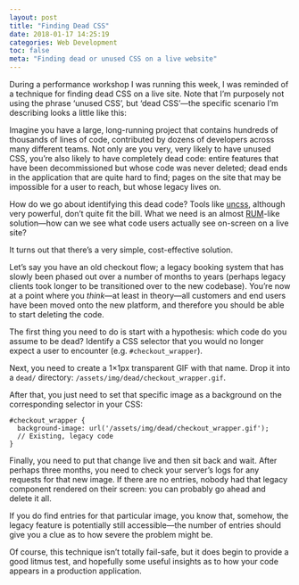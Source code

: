 ```yaml
---
layout: post
title: "Finding Dead CSS"
date: 2018-01-17 14:25:19
categories: Web Development
toc: false
meta: "Finding dead or unused CSS on a live website"
---
```


During a performance workshop I was running this week, I was reminded of
a technique for finding dead CSS on a live site. Note that I’m purposely not
using the phrase ‘unused CSS’, but ‘dead CSS’—the specific scenario I’m
describing looks a little like this:

Imagine you have a large, long-running project that contains hundreds of
thousands of lines of code, contributed by dozens of developers across many
different teams. Not only are you very, very likely to have unused CSS, you’re
also likely to have completely dead code: entire features that have been
decommissioned but whose code was never deleted; dead ends in the application
that are quite hard to find; pages on the site that may be impossible for a user
to reach, but whose legacy lives on.

How do we go about identifying this dead code? Tools like
[uncss](https://github.com/giakki/uncss), although very powerful, don’t quite
fit the bill. What we need is an almost
[RUM](https://en.wikipedia.org/wiki/Real_user_monitoring)-like solution—how can
we see what code users actually see on-screen on a live site?

It turns out that there’s a very simple, cost-effective solution.

Let’s say you have an old checkout flow; a legacy booking system that has slowly
been phased out over a number of months to years (perhaps legacy clients took
longer to be transitioned over to the new codebase). You’re now at a point where
you _think_—at least in theory—all customers and end users have been moved onto
the new platform, and therefore you should be able to start deleting the code.

The first thing you need to do is start with a hypothesis: which code do you
assume to be dead? Identify a CSS selector that you would no longer expect
a user to encounter (e.g. `#checkout_wrapper`).

Next, you need to create a 1×1px transparent GIF with that name. Drop it into
a `dead/` directory: `/assets/img/dead/checkout_wrapper.gif`.

After that, you just need to set that specific image as a background on the
corresponding selector in your CSS:

```
#checkout_wrapper {
  background-image: url('/assets/img/dead/checkout_wrapper.gif');
  // Existing, legacy code
}
```

Finally, you need to put that change live and then sit back and wait. After
perhaps three months, you need to check your server’s logs for any requests for
that new image. If there are no entries, nobody had that legacy component
rendered on their screen: you can probably go ahead and delete it all.

If you do find entries for that particular image, you know that, somehow, the
legacy feature is potentially still accessible—the number of entries should give
you a clue as to how severe the problem might be.

Of course, this technique isn’t totally fail-safe, but it does begin to provide
a good litmus test, and hopefully some useful insights as to how your code
appears in a production application.
